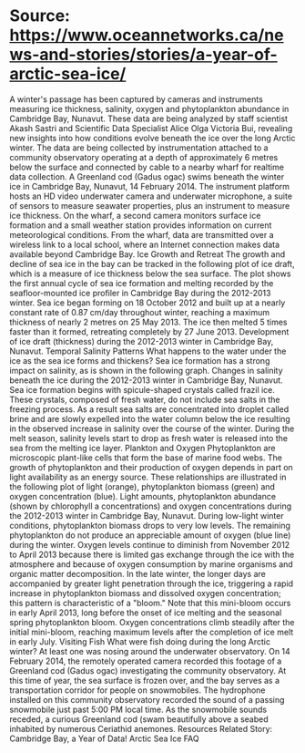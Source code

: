 # Source: https://www.oceannetworks.ca/news-and-stories/stories/a-year-of-arctic-sea-ice/

A winter's passage has been captured by cameras and instruments measuring ice thickness, salinity, oxygen and phytoplankton abundance in Cambridge Bay, Nunavut. These data are being analyzed by staff scientist Akash Sastri and Scientific Data Specialist Alice Olga Victoria Bui, revealing new insights into how conditions evolve beneath the ice over the long Arctic winter. The data are being collected by instrumentation attached to a community observatory operating at a depth of approximately 6 metres below the surface and connected by cable to a nearby wharf for realtime data collection.
A Greenland cod (Gadus ogac) swims beneath the winter ice in Cambridge Bay, Nunavut, 14 February 2014.
The instrument platform hosts an HD video underwater camera and underwater microphone, a suite of sensors to measure seawater properties, plus an instrument to measure ice thickness. On the wharf, a second camera monitors surface ice formation and a small weather station provides information on current meteorological conditions. From the wharf, data are transmitted over a wireless link to a local school, where an Internet connection makes data available beyond Cambridge Bay.
Ice Growth and Retreat
The growth and decline of sea ice in the bay can be tracked in the following plot of ice draft, which is a measure of ice thickness below the sea surface. The plot shows the first annual cycle of sea ice formation and melting recorded by the seafloor-mounted ice profiler in Cambridge Bay during the 2012-2013 winter. Sea ice began forming on 18 October 2012 and built up at a nearly constant rate of 0.87 cm/day throughout winter, reaching a maximum thickness of nearly 2 metres on 25 May 2013. The ice then melted 5 times faster than it formed, retreating completely by 27 June 2013.
Development of ice draft (thickness) during the 2012-2013 winter in Cambridge Bay, Nunavut.
Temporal Salinity Patterns
What happens to the water under the ice as the sea ice forms and thickens? Sea ice formation has a strong impact on salinity, as is shown in the following graph.
Changes in salinity beneath the ice during the 2012-2013 winter in Cambridge Bay, Nunavut.
Sea ice formation begins with spicule-shaped crystals called frazil ice. These crystals, composed of fresh water, do not include sea salts in the freezing process. As a result sea salts are concentrated into droplet called brine and are slowly expelled into the water column below the ice resulting in the observed increase in salinity over the course of the winter. During the melt season, salinity levels start to drop as fresh water is released into the sea from the melting ice layer.
Plankton and Oxygen
Phytoplankton are microscopic plant-like cells that form the base of marine food webs. The growth of phytoplankton and their production of oxygen depends in part on light availability as an energy source. These relationships are illustrated in the following plot of light (orange), phytoplankton biomass (green) and oxygen concentration (blue).
Light amounts, phytoplankton abundance (shown by chlorophyll a concentrations) and oxygen concentrations during the 2012-2013 winter in Cambridge Bay, Nunavut.
During low-light winter conditions, phytoplankton biomass drops to very low levels. The remaining phytoplankton do not produce an appreciable amount of oxygen (blue line) during the winter. Oxygen levels continue to diminish from November 2012 to April 2013 because there is limited gas exchange through the ice with the atmosphere and because of oxygen consumption by marine organisms and organic matter decomposition.
In the late winter, the longer days are accompanied by greater light penetration through the ice, triggering a rapid increase in phytoplankton biomass and dissolved oxygen concentration; this pattern is characteristic of a "bloom." Note that this mini-bloom occurs in early April 2013, long before the onset of ice melting and the seasonal spring phytoplankton bloom. Oxygen concentrations climb steadily after the initial mini-bloom, reaching maximum levels after the completion of ice melt in early July.
Visiting Fish
What were fish doing during the long Arctic winter? At least one was nosing around the underwater observatory. On 14 February 2014, the remotely operated camera recorded this footage of a Greenland cod (Gadus ogac) investigating the community observatory. At this time of year, the sea surface is frozen over, and the bay serves as a transportation corridor for people on snowmobiles. The hydrophone installed on this community observatory recorded the sound of a passing snowmobile just past 5:00 PM local time. As the snowmobile sounds receded, a curious Greenland cod (swam beautifully above a seabed inhabited by numerous Ceriathid anemones.
Resources
Related Story: Cambridge Bay, a Year of Data!
Arctic Sea Ice FAQ